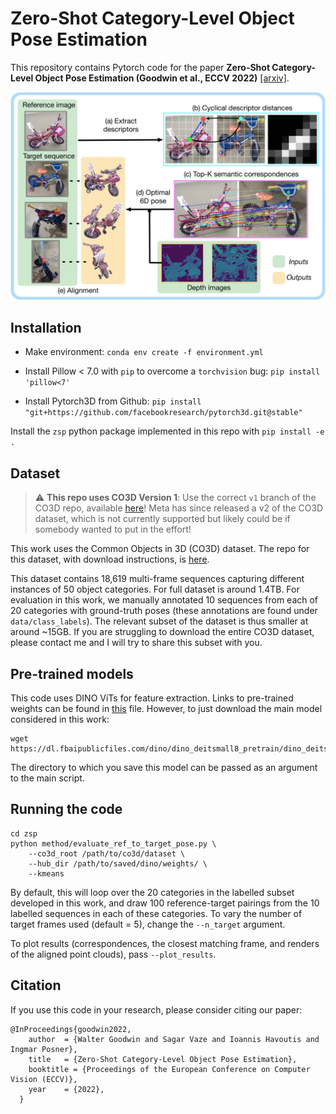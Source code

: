 # Zero-Shot Category-Level Object Pose Estimation

This repository contains Pytorch code for the paper **Zero-Shot Category-Level Object Pose Estimation (Goodwin et al., ECCV 2022)** [[arxiv]](https://arxiv.org/abs/2204.03635).

![alt text](main.jpg?raw=true "Zero-Shot Category-Level Object Pose Estimation")

## Installation
* Make environment:
`conda env create -f environment.yml`

* Install Pillow < 7.0 with `pip` to overcome a `torchvision` bug:
`pip install 'pillow<7'`

* Install Pytorch3D from Github:
`pip install "git+https://github.com/facebookresearch/pytorch3d.git@stable"`

Install the `zsp` python package implemented in this repo with `pip install -e .`

## Dataset
> :warning: **This repo uses CO3D Version 1**: Use the correct `v1` branch of the CO3D repo, available [here](https://github.com/facebookresearch/co3d/tree/v1)! Meta has since released a v2 of the CO3D dataset, which is not currently supported but likely could be if somebody wanted to put in the effort! 

This work uses the Common Objects in 3D (CO3D) dataset. The repo for this dataset, with download instructions, is [here](https://github.com/facebookresearch/co3d/tree/v1). 

This dataset contains 18,619 multi-frame sequences capturing different instances of 50 object categories. For full dataset is around 1.4TB. For evaluation in this work, we manually annotated 10 sequences from each of 20 categories with ground-truth poses (these annotations are found under `data/class_labels`). The relevant subset of the dataset is thus smaller at around ~15GB. If you are struggling to download the entire CO3D dataset, please contact me and I will try to share this subset with you.

## Pre-trained models
This code uses DINO ViTs for feature extraction. Links to pre-trained weights can be found in [this](https://github.com/facebookresearch/dino/blob/main/hubconf.py) file. However, to just download the main model considered in this work:
```
wget https://dl.fbaipublicfiles.com/dino/dino_deitsmall8_pretrain/dino_deitsmall8_pretrain.pth
```
The directory to which you save this model can be passed as an argument to the main script.

## Running the code
```
cd zsp
python method/evaluate_ref_to_target_pose.py \
    --co3d_root /path/to/co3d/dataset \
    --hub_dir /path/to/saved/dino/weights/ \
    --kmeans 
```
By default, this will loop over the 20 categories in the labelled subset developed in this work, and draw 100 reference-target pairings from the 10 labelled sequences in each of these categories. To vary the number of target frames used (default = 5), change the `--n_target` argument.

To plot results (correspondences, the closest matching frame, and renders of the aligned point clouds), pass `--plot_results`.

## Citation

If you use this code in your research, please consider citing our paper:
```
@InProceedings{goodwin2022,
    author  = {Walter Goodwin and Sagar Vaze and Ioannis Havoutis and Ingmar Posner},
    title   = {Zero-Shot Category-Level Object Pose Estimation},
    booktitle = {Proceedings of the European Conference on Computer Vision (ECCV)},
    year    = {2022},
  }
```

